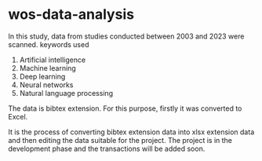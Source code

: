 # wos-data-analysis

In this study, data from studies conducted between 2003 and 2023 were scanned. 
keywords used 
1. Artificial intelligence
2. Machine learning
3. Deep learning
4. Neural networks
5. Natural language processing


The data is bibtex extension. For this purpose, firstly it was converted to Excel.

It is the process of converting bibtex extension data into xlsx extension data and then editing the data suitable for the project.
The project is in the development phase and the transactions will be added soon.
